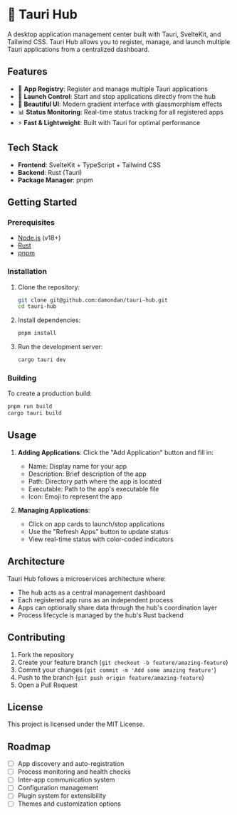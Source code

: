 # 🚀 Tauri Hub

A desktop application management center built with Tauri, SvelteKit, and Tailwind CSS. Tauri Hub allows you to register, manage, and launch multiple Tauri applications from a centralized dashboard.

## Features

- 📱 **App Registry**: Register and manage multiple Tauri applications
- 🚀 **Launch Control**: Start and stop applications directly from the hub
- 💎 **Beautiful UI**: Modern gradient interface with glassmorphism effects
- 📊 **Status Monitoring**: Real-time status tracking for all registered apps
- ⚡ **Fast & Lightweight**: Built with Tauri for optimal performance

## Tech Stack

- **Frontend**: SvelteKit + TypeScript + Tailwind CSS
- **Backend**: Rust (Tauri)
- **Package Manager**: pnpm

## Getting Started

### Prerequisites

- [Node.js](https://nodejs.org/) (v18+)
- [Rust](https://rustup.rs/)
- [pnpm](https://pnpm.io/)

### Installation

1. Clone the repository:
   ```bash
   git clone git@github.com:damondan/tauri-hub.git
   cd tauri-hub
   ```

2. Install dependencies:
   ```bash
   pnpm install
   ```

3. Run the development server:
   ```bash
   cargo tauri dev
   ```

### Building

To create a production build:

```bash
pnpm run build
cargo tauri build
```

## Usage

1. **Adding Applications**: Click the "Add Application" button and fill in:
   - Name: Display name for your app
   - Description: Brief description of the app
   - Path: Directory path where the app is located
   - Executable: Path to the app's executable file
   - Icon: Emoji to represent the app

2. **Managing Applications**: 
   - Click on app cards to launch/stop applications
   - Use the "Refresh Apps" button to update status
   - View real-time status with color-coded indicators

## Architecture

Tauri Hub follows a microservices architecture where:
- The hub acts as a central management dashboard
- Each registered app runs as an independent process
- Apps can optionally share data through the hub's coordination layer
- Process lifecycle is managed by the hub's Rust backend

## Contributing

1. Fork the repository
2. Create your feature branch (`git checkout -b feature/amazing-feature`)
3. Commit your changes (`git commit -m 'Add some amazing feature'`)
4. Push to the branch (`git push origin feature/amazing-feature`)
5. Open a Pull Request

## License

This project is licensed under the MIT License.

## Roadmap

- [ ] App discovery and auto-registration
- [ ] Process monitoring and health checks
- [ ] Inter-app communication system
- [ ] Configuration management
- [ ] Plugin system for extensibility
- [ ] Themes and customization options
